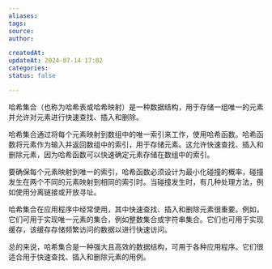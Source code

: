 ```yaml
---
aliases: 
tags: 
source: 
author: 

createdAt: 
updateAt: 2024-07-14 17:02
categories: 
status: false

---
```

哈希集合（也称为哈希表或哈希映射）是一种数据结构，用于存储一组唯一的元素并允许对元素进行快速查找、插入和删除。

哈希集合通过将每个元素映射到数组中的唯一索引来工作，使用哈希函数。哈希函数将元素作为输入并返回数组中的索引，用于存储元素。这允许快速查找、插入和删除元素，因为哈希函数可以快速确定元素存储在数组中的索引。

要确保每个元素映射到唯一的索引，哈希函数必须设计为最小化碰撞的概率，碰撞发生在两个不同的元素映射到相同的索引时。当碰撞发生时，有几种处理方法，例如使用分离链接或开放寻址。

哈希集合在应用程序中经常使用，其中快速查找、插入和删除元素很重要。例如，它们可用于实现唯一元素的集合，例如整数集合或字符串集合。它们也可用于实现缓存，该缓存存储频繁访问的数据以进行快速访问。

总的来说，哈希集合是一种强大且高效的数据结构，可用于各种应用程序。它们很适合用于快速查找、插入和删除元素的用例。